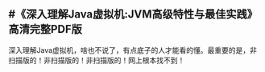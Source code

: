 #《深入理解Java虚拟机:JVM高级特性与最佳实践》高清完整PDF版   
 -------
 深入理解Java虚拟机，啥也不说了，有点底子的人才能看的懂。最重要的是，非扫描版的！非扫描版的！非扫描版的！网上根本找不到！
